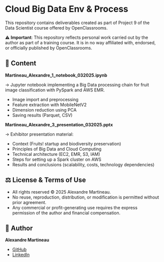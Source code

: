 # Cloud Big Data Env & Process

This repository contains deliverables created as part of Project 9 of the Data Scientist course offered by OpenClassrooms.

⚠️ **Important**: This repository reflects personal work carried out by the author as part of a training course.
It is in no way affiliated with, endorsed, or officially published by OpenClassrooms.

## 📂 Content

**Martineau_Alexandre_1_notebook_032025.ipynb**

→ Jupyter notebook implementing a Big Data processing chain for fruit image classification with PySpark and AWS EMR.
  - Image import and preprocessing
  - Feature extraction with MobileNetV2
  - Dimension reduction using PCA
  - Saving results (Parquet, CSV)

**Martineau_Alexandre_3_presentation_032025.pptx**

→ Exhibitor presentation material:
  - Context (Fruits! startup and biodiversity preservation)
  - Principles of Big Data and Cloud Computing
  - Technical architecture (EC2, EMR, S3, IAM)
  - Steps for setting up a Spark cluster on AWS
  - Results and conclusions (scalability, costs, technology dependencies)

## ⚖️ License & Terms of Use

- All rights reserved © 2025 Alexandre Martineau.
- No reuse, reproduction, distribution, or modification is permitted without prior agreement.
- Any commercial or profit-generating use requires the express permission of the author and financial compensation.

## 👤 Author

**Alexandre Martineau**
- [GitHub](https://github.com/alex-martineau)
- [LinkedIn]([https://www.linkedin.com/in/alexandre-martineau-170ab973/])
